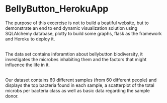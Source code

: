 # BellyButton_HerokuApp
The purpose of this excercise is not to build a beatiful website, but to demonstrate an end to end dynamic visualization solution using SQLAlchemy database, plotty to build some graphs,
flask as the framework and Heroku to deploy it. <br>
<br>

The data set contains inforamtion about bellybutton biodiversity, it investigates the microbes inhabiting  them and the factors that might influence the life in it.
<br>
<br>


Our dataset contains 60 different samples (from 60 different people) and displays the top bacteria found in each sample, a scatterplot of the total microbs per bacteria class as well as basic data regarding the sample donor.

<br>

